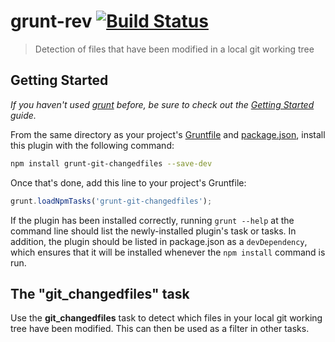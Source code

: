 # grunt-rev [![Build Status](https://travis-ci.org/cbas/grunt-rev.png)](https://travis-ci.org/cbas/grunt-rev)

> Detection of files that have been modified in a local git working tree

## Getting Started
_If you haven't used [grunt][] before, be sure to check out the [Getting Started][] guide._

From the same directory as your project's [Gruntfile][Getting Started] and [package.json][], install this plugin with the following command:

```bash
npm install grunt-git-changedfiles --save-dev
```

Once that's done, add this line to your project's Gruntfile:

```js
grunt.loadNpmTasks('grunt-git-changedfiles');
```

If the plugin has been installed correctly, running `grunt --help` at the command line should list the newly-installed plugin's task or tasks. In addition, the plugin should be listed in package.json as a `devDependency`, which ensures that it will be installed whenever the `npm install` command is run.

[grunt]: http://gruntjs.com/
[Getting Started]: https://github.com/gruntjs/grunt/blob/devel/docs/getting_started.md
[package.json]: https://npmjs.org/doc/json.html

## The "git_changedfiles" task

Use the **git_changedfiles** task to detect which files in your local git working tree have been modified. This can then be used as a filter in other tasks.

